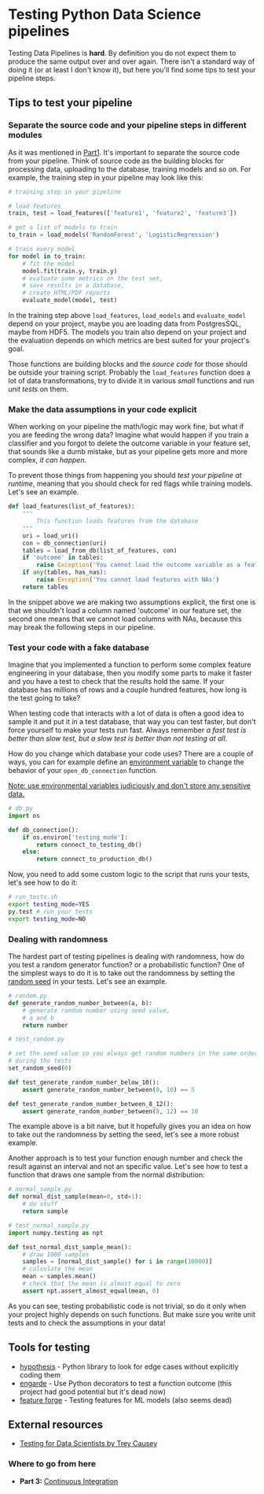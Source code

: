 # Testing Python Data Science pipelines

Testing Data Pipelines is **hard**. By definition you do not expect them to produce the same output over and over again. There isn't a standard way of doing it (or at least I don't know it), but here you'll find some tips to test your pipeline steps.

## Tips to test your pipeline

### Separate the source code and your pipeline steps in different modules

As it was mentioned in [Part1](python_testing.md). It's important to separate the source code from your pipeline. Think of source code as the building blocks for processing data, uploading to the database, training models and so on. For example, the training step in your pipeline may look like this:

```python
# training step in your pipeline

# load features
train, test = load_features(['feature1', 'feature2', 'feature3'])

# get a list of models to train
to_train = load_models('RandomForest', 'LogisticRegression')

# train every model
for model in to_train:
    # fit the model
    model.fit(train.y, train.y)
    # evaluate some metrics on the test set,
    # save results in a database,
    # create HTML/PDF reports
    evaluate_model(model, test)
```

In the training step above `load_features`, `load_models` and `evaluate_model` depend on your project, maybe you are loading data from PostgresSQL, maybe from HDF5. The models you train also depend on your project and the evaluation depends on which metrics are best suited for your project's goal.

Those functions are building blocks and the *source code* for those should be outside your training script. Probably the `load_features` function does a lot of data transformations, try to divide it in various *small* functions and run *unit tests* on them.

### Make the data assumptions in your code explicit

When working on your pipeline the math/logic may work fine, but what if you are feeding the wrong data? Imagine what would happen if you train a classifier and you forgot to delete the outcome variable in your feature set, that sounds like a dumb mistake, but as your pipeline gets more and more complex, *it can happen*.

To prevent those things from happening you should *test your pipeline at runtime*, meaning that you should check for red flags while training models. Let's see an example.

```python
def load_features(list_of_features):
    """
    	This function loads features from the database
    """
    uri = load_uri()
    con = db_connection(uri)
    tables = load_from_db(list_of_features, con)
    if 'outcome' in tables:
        raise Exception('You cannot load the outcome variable as a feature')
    if any(tables, has_nas):
        raise Exception('You cannot load features with NAs')
    return tables
```

In the snippet above we are making two assumptions explicit, the first one is that we shouldn't load a column named 'outcome' in our feature set, the second one means that we cannot load columns with NAs, because this may break the following steps in our pipeline.

### Test your code with a fake database

Imagine that you implemented a function to perform some complex feature engineering in your database, then you modify some parts to make it faster and you have a test to check that the results hold the same. If your database has millions of rows and a couple hundred features, how long is the test going to take?

When testing code that interacts with a lot of data is often a good idea to sample it and put it in a test database, that way you can test faster, but don't force yourself to make your tests run fast. Always remember *a fast test is better than slow test, but a slow test is better than not testing at all*.

How do you change which database your code uses? There are a couple of ways, you can for example define an [environment variable](https://en.wikipedia.org/wiki/Environment_variable) to change the behavior of your `open_db_connection` function.

<u>Note: use environmental variables judiciously and don't store any sensitive data.</u>

```python
# db.py
import os

def db_connection():
    if os.environ['testing_mode']:
        return connect_to_testing_db()
    else:
        return connect_to_production_db()
```

Now, you need to add some custom logic to the script that runs your tests, let's see how to do it:

```bash
# run_tests.sh
export testing_mode=YES
py.test # run your tests
export testing_mode=NO
```

### Dealing with randomness

The hardest part of testing pipelines is dealing with randomness, how do you test a random generator function? or a probabilistic function? One of the simplest ways to do it is to take out the randomness by setting the [random seed](https://en.wikipedia.org/wiki/Random_seed) in your tests. Let's see an example.

```python
# random.py
def generate_random_number_between(a, b):
    # generate random number using seed value,
    # a and b
    return number
```

```python
# test_random.py

# set the seed value so you always get random numbers in the same order
# during the tests
set_random_seed(0)

def test_generate_random_number_below_10():
    assert generate_random_number_between(0, 10) == 5

def test_generate_random_number_between_8_12():
    assert generate_random_number_between(8, 12) == 10
```

The example above is a bit naive, but it hopefully gives you an idea on how to take out the randomness by setting the seed, let's see a more robust example.

Another approach is to test your function enough number and check the result against an interval and not an specific value. Let's see how to test a function that draws one sample from the normal distribution:

```python
# normal_sample.py
def normal_dist_sample(mean=0, std=1):
    # do stuff
    return sample
```

```python
# test_normal_sample.py
import numpy.testing as npt

def test_normal_dist_sample_mean():
    # draw 1000 samples
    samples = [normal_dist_sample() for i in range(10000)]
    # calculate the mean
    mean = samples.mean()
    # check that the mean is almost equal to zero
    assert npt.assert_almost_equal(mean, 0)
```

As you can see, testing probabilistic code is not trivial, so do it only when your project highly depends on such functions. But make sure you write unit tests and to check the assumptions in your data!

## Tools for testing

-   [hypothesis](https://github.com/HypothesisWorks/hypothesis-python) - Python library to look for edge cases without explicitly coding them
-   [engarde](https://github.com/TomAugspurger/engarde) - Use Python decorators to test a function outcome (this project had good potential but it's dead now)
-   [feature forge](https://github.com/machinalis/featureforge) - Testing features for ML models (also seems dead)



## External resources

*    [Testing for Data Scientists by Trey Causey](https://www.youtube.com/watch?v=GEqM9uJi64Q)



### Where to go from here

*   **Part 3:** [Continuous Integration](ci.md)